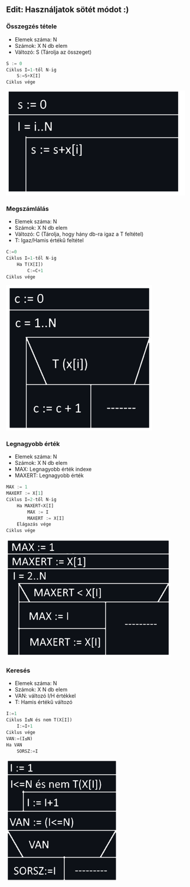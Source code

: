 ## Edit: Használjatok sötét módot :)
### Összegzés tétele
- Elemek száma: N
- Számok: X N db elem
- Változó: S (Tárolja az összeget)

```Python
S := 0
Ciklus I=1-től N-ig
    S:=S+X[I]
Ciklus vége
```

![asd](Tetelek/osszegzes.png)

### Megszámlálás
- Elemek száma: N
- Számok: X N db elem
- Változó: C (Tárolja, hogy hány db-ra igaz a T feltétel)
- T: Igaz/Hamis értékű feltétel

```Python
C:=0
Ciklus I=1-től N-ig
    Ha T(X[I])
        C:=C+1
Ciklus vége
```

![asd](Tetelek/megszamlalas.png)

### Legnagyobb érték
- Elemek száma: N
- Számok: X N db elem
- MAX: Legnagyobb érték indexe
- MAXERT: Legnagyobb érték

```Python
MAX := 1
MAXERT := X[1]
Ciklus I=2-től N-ig
    Ha MAXERT<X[I]
        MAX := I
        MAXERT := X[I]
    Elágazás vége
Ciklus vége
```

![kep](Tetelek/legnagyobb.png)

### Keresés
- Elemek száma: N
- Számok: X N db elem
- VAN: változó I/H értékkel
- T: Hamis értékű változó

```Python
I:=1
Ciklus I≤N és nem T(X[I])
    I:=I+1
Ciklus vége
VAN:=(I≤N)
Ha VAN
    SORSZ:=I
```

![kep](Tetelek/kereses.png)
